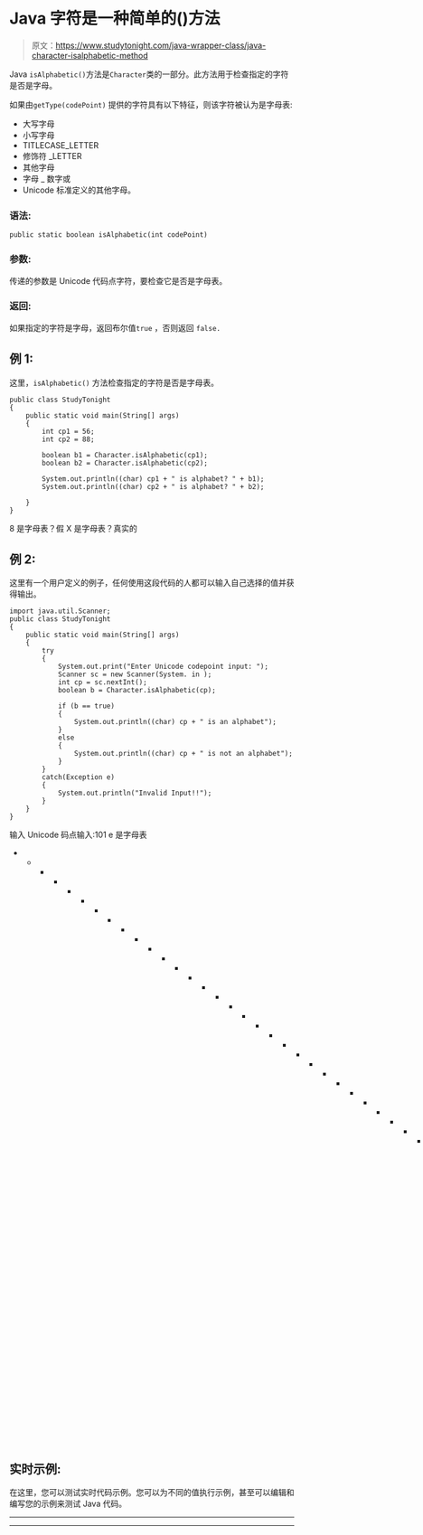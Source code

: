 # Java 字符是一种简单的()方法

> 原文：<https://www.studytonight.com/java-wrapper-class/java-character-isalphabetic-method>

Java `isAlphabetic()`方法是`Character`类的一部分。此方法用于检查指定的字符是否是字母。

如果由``getType(codePoint)`` 提供的字符具有以下特征，则该字符被认为是字母表:

*   大写字母
*   小写字母
*   TITLECASE_LETTER
*   修饰符 _LETTER
*   其他字母
*   字母 _ 数字或
*   Unicode 标准定义的其他字母。

### 语法:

```
public static boolean isAlphabetic(int codePoint) 
```

### 参数:

传递的参数是 Unicode 代码点字符，要检查它是否是字母表。

### 返回:

如果指定的字符是字母，返回布尔值`true` ，否则返回 `false.`

## 例 1:

这里，`isAlphabetic()` 方法检查指定的字符是否是字母表。

```
public class StudyTonight 
{
	public static void main(String[] args) 
	{
		int cp1 = 56;
		int cp2 = 88;

		boolean b1 = Character.isAlphabetic(cp1);
		boolean b2 = Character.isAlphabetic(cp2);

		System.out.println((char) cp1 + " is alphabet? " + b1);
		System.out.println((char) cp2 + " is alphabet? " + b2);

	}
}
```

8 是字母表？假
X 是字母表？真实的

## 例 2:

这里有一个用户定义的例子，任何使用这段代码的人都可以输入自己选择的值并获得输出。

```
import java.util.Scanner;
public class StudyTonight 
{
	public static void main(String[] args) 
	{
		try 
		{
			System.out.print("Enter Unicode codepoint input: ");
			Scanner sc = new Scanner(System. in );
			int cp = sc.nextInt();
			boolean b = Character.isAlphabetic(cp);

			if (b == true) 
			{
				System.out.println((char) cp + " is an alphabet");
			}
			else 
			{
				System.out.println((char) cp + " is not an alphabet");
			}
		}
		catch(Exception e) 
		{
			System.out.println("Invalid Input!!");
		}
	}
}
```

输入 Unicode 码点输入:101
e 是字母表
* * * * * * * * * * * * * * * * * * * * * * * * * * * * * * * * * * * * * * *输入 Unicode 码点输入:48
0 不是字母表

## 实时示例:

在这里，您可以测试实时代码示例。您可以为不同的值执行示例，甚至可以编辑和编写您的示例来测试 Java 代码。

* * *

* * *